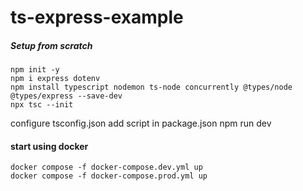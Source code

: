 # ts-express-example

##### Setup from scratch ####
```
npm init -y
npm i express dotenv
npm install typescript nodemon ts-node concurrently @types/node @types/express --save-dev
npx tsc --init
```
configure tsconfig.json
add script in package.json
npm run dev


#### start using docker #####
```
docker compose -f docker-compose.dev.yml up
docker compose -f docker-compose.prod.yml up
```
